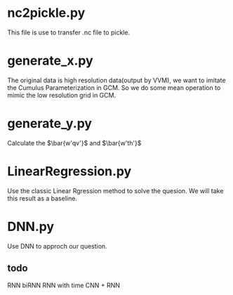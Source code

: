 # nc2pickle.py
This file is use to transfer .nc file to pickle.

# generate_x.py
The original data is high resolution data(output by VVM), we want to imitate the Cumulus Parameterization in GCM.
So we do some mean operation to mimic the low resolution grid in GCM.

# generate_y.py
Calculate the $\bar{w'qv'}$ and $\bar{w'th'}$

# LinearRegression.py
Use the classic Linear Rgression method to solve the quesion.
We will take this result as a baseline.

# DNN.py
Use DNN to approch our question.

## todo
RNN
biRNN
RNN with time
CNN + RNN
